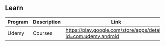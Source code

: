 ## Learn

| Program | Description | Link | Plugins | Comment |
| --- | --- | --- | --- | --- |
| Udemy | Courses | https://play.google.com/store/apps/details?id=com.udemy.android |
